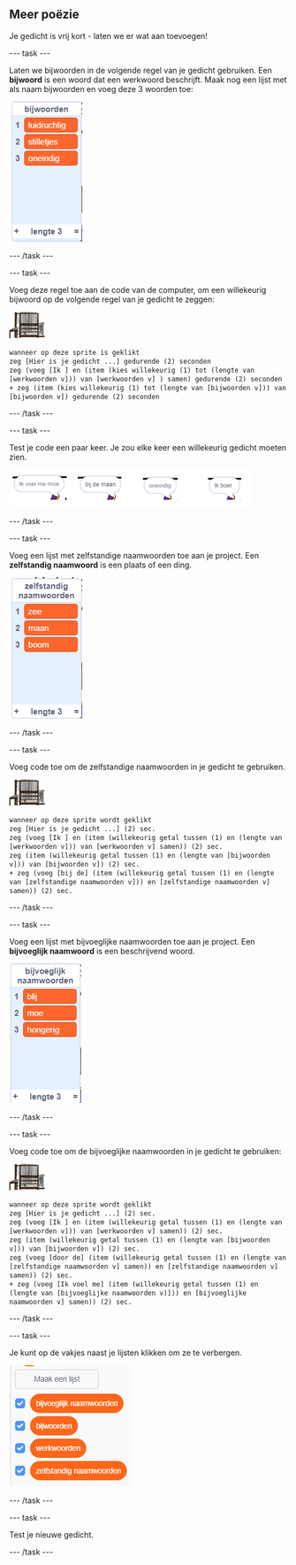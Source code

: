 ## Meer poëzie

Je gedicht is vrij kort - laten we er wat aan toevoegen!

\--- task \---

Laten we bijwoorden in de volgende regel van je gedicht gebruiken. Een **bijwoord** is een woord dat een werkwoord beschrijft. Maak nog een lijst met als naam bijwoorden en voeg deze 3 woorden toe:

![list with the words loudly, silently, endlessly](images/poetry-adverbs.png)

\--- /task \---

\--- task \---

Voeg deze regel toe aan de code van de computer, om een willekeurig bijwoord op de volgende regel van je gedicht te zeggen:

![computer sprite](images/computer-sprite.png)

```blocks3
wanneer op deze sprite is geklikt
zeg [Hier is je gedicht ...] gedurende (2) seconden
zeg (voeg [Ik ] en (item (kies willekeurig (1) tot (lengte van [werkwoorden v])) van [werkwoorden v] ) samen) gedurende (2) seconden
+ zeg (item (kies willekeurig (1) tot (lengte van [bijwoorden v])) van [bijwoorden v]) gedurende (2) seconden
```

\--- /task \---

\--- task \---

Test je code een paar keer. Je zou elke keer een willekeurig gedicht moeten zien.

![willekeurige tekstballonnen met bijwoorden](images/poetry-adverb-test.png)

\--- /task \---

\--- task \---

Voeg een lijst met zelfstandige naamwoorden toe aan je project. Een **zelfstandig naamwoord** is een plaats of een ding.

![een lijst met zelfstandige naamwoorden met de woorden zee, maan, boom](images/poetry-nouns.png)

\--- /task \---

\--- task \---

Voeg code toe om de zelfstandige naamwoorden in je gedicht te gebruiken.

![computer sprite](images/computer-sprite.png)

```blocks3
wanneer op deze sprite wordt geklikt
zeg [Hier is je gedicht ...] (2) sec.
zeg (voeg [Ik ] en (item (willekeurig getal tussen (1) en (lengte van [werkwoorden v])) van [werkwoorden v] samen)) (2) sec.
zeg (item (willekeurig getal tussen (1) en (lengte van [bijwoorden v])) van [bijwoorden v]) (2) sec.
+ zeg (voeg [bij de] (item (willekeurig getal tussen (1) en (lengte van [zelfstandige naamwoorden v])) en [zelfstandige naamwoorden v] samen)) (2) sec.
```

\--- /task \---

\--- task \---

Voeg een lijst met bijvoeglijke naamwoorden toe aan je project. Een **bijvoeglijk naamwoord** is een beschrijvend woord.

![een lijst met bijvoeglijke naamwoorden blij, moe, hongerig](images/poetry-adjectives.png)

\--- /task \---

\--- task \---

Voeg code toe om de bijvoeglijke naamwoorden in je gedicht te gebruiken:

![computer sprite](images/computer-sprite.png)

```blocks3
wanneer op deze sprite wordt geklikt
zeg [Hier is je gedicht ...] (2) sec.
zeg (voeg [Ik ] en (item (willekeurig getal tussen (1) en (lengte van [werkwoorden v])) van [werkwoorden v] samen)) (2) sec.
zeg (item (willekeurig getal tussen (1) en (lengte van [bijwoorden v])) van [bijwoorden v]) (2) sec.
zeg (voeg [door de] (item (willekeurig getal tussen (1) en (lengte van [zelfstandige naamwoorden v] samen)) en [zelfstandige naamwoorden v] samen)) (2) sec.
+ zeg (voeg [Ik voel me] (item (willekeurig getal tussen (1) en (lengte van [bijvoeglijke naamwoorden v)])) en [bijvoeglijke naamwoorden v] samen)) (2) sec.
```

\--- /task \---

\--- task \---

Je kunt op de vakjes naast je lijsten klikken om ze te verbergen.

![lijst variabelen met de geselecteerde selectievakjes](images/poetry-lists-tick.png)

\--- /task \---

\--- task \---

Test je nieuwe gedicht.

\--- /task \---